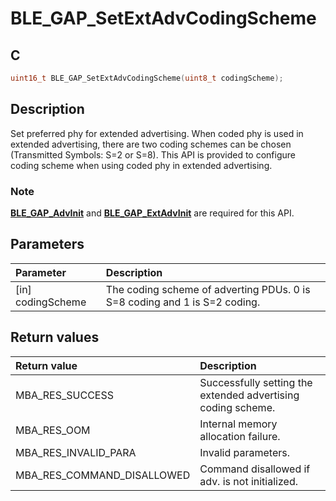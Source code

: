 # BLE_GAP_SetExtAdvCodingScheme

## C

```c
uint16_t BLE_GAP_SetExtAdvCodingScheme(uint8_t codingScheme);
```

## Description

Set preferred phy for extended advertising. When coded phy is used in extended advertising,
there are two coding schemes can be chosen (Transmitted Symbols: S=2 or S=8). This API is provided to configure coding scheme
when using coded phy in extended advertising.

### Note

**[BLE_GAP_AdvInit](GUID-00582C15-26DA-41D8-8125-1FDD13BCF632.md)** and **[BLE_GAP_ExtAdvInit](GUID-D2DBC15F-67D6-431E-9D69-DAE11D195641.md)** are required for this API. 




## Parameters

|Parameter|Description|
|:---|:---|
|\[in\] codingScheme|The coding scheme of adverting PDUs. 0 is S=8 coding and 1 is S=2 coding.|

## Return values

|Return value|Description|
|:---|:---|
MBA_RES_SUCCESS|Successfully setting the extended advertising coding scheme.|
MBA_RES_OOM|Internal memory allocation failure.|
MBA_RES_INVALID_PARA|Invalid parameters.|
MBA_RES_COMMAND_DISALLOWED|Command disallowed if adv. is not initialized.|
